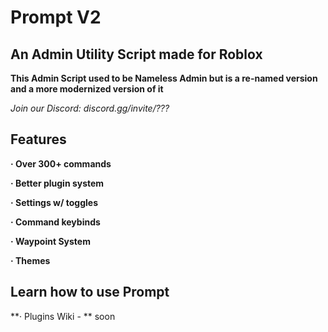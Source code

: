 # Prompt V2
## An Admin Utility Script made for Roblox

**This Admin Script used to be Nameless Admin but is a re-named version and a more modernized version of it**

*Join our Discord: discord.gg/invite/???*

## Features
**· Over 300+ commands**

**· Better plugin system**

**· Settings w/ toggles**

**· Command keybinds**

**· Waypoint System**

**· Themes**

## Learn how to use Prompt
**· Plugins Wiki - ** soon
